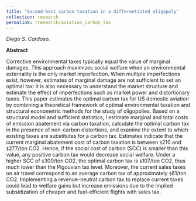 ```yaml
---
title: "Second-best carbon taxation in a differentiated oligopoly"
collection: research
permalink: /research/aviation_carbon_tax
---
```

_Diego S. Cardoso_. 

**Abstract**

Corrective environmental taxes typically equal the value of marginal damages. This approach maximizes social welfare when an environmental externality is the only market imperfection. When multiple imperfections exist, however, estimates of marginal damage are not sufficient to set  an optimal tax: it is also necessary to understand the market structure and estimate the effect of imperfections such as market power and distortionary taxes. This paper estimates the optimal carbon tax for US domestic aviation by combining a theoretical framework of optimal environmental taxation and structural econometric methods for the study of oligopolies. Based on a structural model and sufficient statistics, I estimate marginal and total costs of emission abatement via carbon taxation, calculate the optimal carbon tax in the presence of non-carbon distortions, and examine the extent to which existing taxes are substitutes for a carbon tax. Estimates indicate that the current marginal abatement cost of carbon taxation is between `$`210 and `$`277/ton CO2. Hence, if the social cost of carbon (SCC) is smaller than this value, any positive carbon tax would decrease social welfare. Under a higher SCC of `$`300/ton CO2, the optimal carbon tax is `$`107/ton CO2, thus much lower than the Pigouvian tax level. Moreover, the current sales taxes on air travel correspond to an average carbon tax of approximately `$`61/ton CO2. Implementing a revenue-neutral carbon tax to replace current taxes could lead to welfare gains but increase emissions due to the implied subsidization of cheaper and fuel-efficient flights with sales tax.
